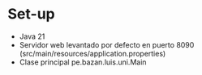 # Set-up

- Java 21
- Servidor web levantado por defecto en puerto 8090 (src/main/resources/application.properties)
- Clase principal pe.bazan.luis.uni.Main
